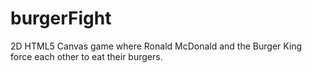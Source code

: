# burgerFight
2D HTML5 Canvas game where Ronald McDonald and the Burger King force each other to eat their burgers.
